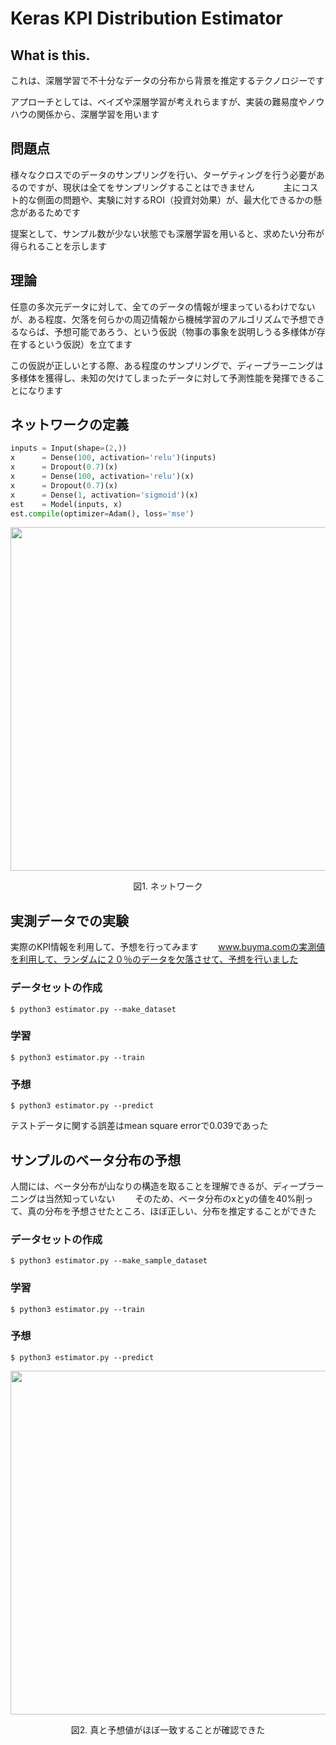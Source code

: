 # Keras KPI Distribution Estimator

## What is this.
これは、深層学習で不十分なデータの分布から背景を推定するテクノロジーです  

アプローチとしては、ベイズや深層学習が考えれらますが、実装の難易度やノウハウの関係から、深層学習を用います  

## 問題点
様々なクロスでのデータのサンプリングを行い、ターゲティングを行う必要があるのですが、現状は全てをサンプリングすることはできません　　　
主にコスト的な側面の問題や、実験に対するROI（投資対効果）が、最大化できるかの懸念があるためです　　

提案として、サンプル数が少ない状態でも深層学習を用いると、求めたい分布が得られることを示します  

## 理論
任意の多次元データに対して、全てのデータの情報が埋まっているわけでないが、ある程度、欠落を何らかの周辺情報から機械学習のアルゴリズムで予想できるならば、予想可能であろう、という仮説（物事の事象を説明しうる多様体が存在するという仮説）を立てます  

この仮説が正しいとする際、ある程度のサンプリングで、ディープラーニングは多様体を獲得し、未知の欠けてしまったデータに対して予測性能を発揮できることになります　　

## ネットワークの定義 
```python
inputs = Input(shape=(2,))
x      = Dense(100, activation='relu')(inputs)
x      = Dropout(0.7)(x)
x      = Dense(100, activation='relu')(x)
x      = Dropout(0.7)(x)
x      = Dense(1, activation='sigmoid')(x)
est    = Model(inputs, x)
est.compile(optimizer=Adam(), loss='mse')  
```
<p align="center">
  <img width="550px" src="https://user-images.githubusercontent.com/4949982/29544869-021e17b4-8726-11e7-8c80-c46e1d8700ff.png">
</p>
<div align="center"> 図1. ネットワーク　</div>

## 実測データでの実験
実際のKPI情報を利用して、予想を行ってみます　　
www.buyma.comの実測値を利用して、ランダムに２０％のデータを欠落させて、予想を行いました
### データセットの作成
```console
$ python3 estimator.py --make_dataset
```
### 学習
```cosnole
$ python3 estimator.py --train
```
### 予想
```console
$ python3 estimator.py --predict
```
テストデータに関する誤差はmean square errorで0.039であった

## サンプルのベータ分布の予想
人間には、ベータ分布が山なりの構造を取ることを理解できるが、ディープラーニングは当然知っていない　　
そのため、ベータ分布のxとyの値を40%削って、真の分布を予想させたところ、ほぼ正しい、分布を推定することができた　　

### データセットの作成
```console
$ python3 estimator.py --make_sample_dataset
```
### 学習
```cosnole
$ python3 estimator.py --train
```
### 予想
```console
$ python3 estimator.py --predict
```

<p align="center">
  <img width="550px" src="https://user-images.githubusercontent.com/4949982/29546247-2a338236-872e-11e7-85ec-19762d6029f1.png">
</p>
<div align="center"> 図2. 真と予想値がほぼ一致することが確認できた　</div>

